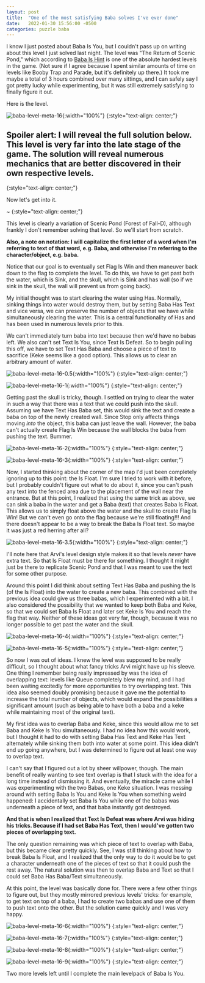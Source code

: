 ```yaml
---
layout: post
title:  "One of the most satisfying Baba solves I've ever done"
date:   2022-01-30 15:56:00 -0500
categories: puzzle baba
---
```


I know I just posted about Baba Is You, but I couldn't pass up on writing about this level I just solved last night. The level was "The Return of Scenic Pond," which according to [Baba Is Hint](https://www.keyofw.com/baba-is-hint) is one of the absolute hardest levels in the game. (Not sure if I agree because I spent similar amounts of time on levels like Booby Trap and Parade, but it's definitely up there.) It took me maybe a total of 3 hours combined over many sittings, and I can safely say I got pretty lucky while experimenting, but it was still extremely satisfying to finally figure it out.

Here is the level.

![baba-level-meta-16](/assets/return-of-scenic-pond/The_Return_Of_Scenic_Pond.png){:width="100%"}
{:style="text-align: center;"}

## Spoiler alert: I will reveal the full solution below. This level is very far into the late stage of the game. The solution will reveal numerous mechanics that are better discovered in their own respective levels.
{:style="text-align: center;"}

Now let's get into it.

~
{:style="text-align: center;"}

This level is clearly a variation of Scenic Pond (Forest of Fall-D), although frankly I don't remember solving that level. So we'll start from scratch.

**Also, a note on notation: I will capitalize the first letter of a word when I'm referring to text of that word, e.g. Baba, and otherwise I'm referring to the character/object, e.g. baba.**

Notice that our goal is to eventually set Flag Is Win and then maneuver back down to the flag to complete the level. To do this, we have to get past both the water, which is Sink, and the skull, which is Sink and has wall (so if we sink in the skull, the wall will prevent us from going back).

My initial thought was to start clearing the water using Has. Normally, sinking things into water would destroy them, but by setting Baba Has Text and vice versa, we can preserve the number of objects that we have while simultaneously clearing the water. This is a central functionality of Has and has been used in numerous levels prior to this.

We can't immediately turn baba into text because then we'd have no babas left. We also can't set Text Is You, since Text Is Defeat. So to begin pulling this off, we have to set Text Has Baba and choose a piece of text to sacrifice (Keke seems like a good option). This allows us to clear an arbitrary amount of water.

![baba-level-meta-16-0.5](/assets/return-of-scenic-pond/The_Return_Of_Scenic_Pond-0.5.png){:width="100%"}
{:style="text-align: center;"}

![baba-level-meta-16-1](/assets/return-of-scenic-pond/The_Return_Of_Scenic_Pond-1.png){:width="100%"}
{:style="text-align: center;"}

Getting past the skull is tricky, though. I settled on trying to clear the water in such a way that there was a text that we could push into the skull. Assuming we have Text Has Baba set, this would sink the text and create a baba on top of the newly created wall. Since Stop only affects things moving *into* the object, this baba can just leave the wall. However, the baba can't actually create Flag Is Win because the wall blocks the baba from pushing the text. Bummer.

![baba-level-meta-16-2](/assets/return-of-scenic-pond/The_Return_Of_Scenic_Pond-2.png){:width="100%"}
{:style="text-align: center;"}

![baba-level-meta-16-3](/assets/return-of-scenic-pond/The_Return_Of_Scenic_Pond-3.png){:width="100%"}
{:style="text-align: center;"}

Now, I started thinking about the corner of the map I'd just been completely ignoring up to this point: the Is Float. I'm sure I tried to work with it before, but I probably couldn't figure out what to do about it, since you can't push any text into the fenced area due to the placement of the wall near the entrance. But at this point, I realized that using the same trick as above, we can sink a baba in the water and get a Baba (text) that creates Baba Is Float. This allows us to simply float above the water and the skull to create Flag Is Win! But we can't even go onto the flag because we're still floating!!! And there doesn't appear to be a way to break the Baba Is Float text. So maybe it was just a red herring after all?

![baba-level-meta-16-3.5](/assets/return-of-scenic-pond/The_Return_Of_Scenic_Pond-3.5.png){:width="100%"}
{:style="text-align: center;"}

I'll note here that Arvi's level design style makes it so that levels *never* have extra text. So that Is Float must be there for something. I thought it might just be there to replicate Scenic Pond and that I was meant to use the text for some other purpose.

Around this point I did think about setting Text Has Baba and pushing the Is (of the Is Float) into the water to create a new baba. This combined with the previous idea could give us three babas, which I experimented with a bit. I also considered the possibility that we wanted to keep both Baba and Keke, so that we could set Baba Is Float and later set Keke Is You and reach the flag that way. Neither of these ideas got very far, though, because it was no longer possible to get past the water and the skull.

![baba-level-meta-16-4](/assets/return-of-scenic-pond/The_Return_Of_Scenic_Pond-4.png){:width="100%"}
{:style="text-align: center;"}

![baba-level-meta-16-5](/assets/return-of-scenic-pond/The_Return_Of_Scenic_Pond-5.png){:width="100%"}
{:style="text-align: center;"}

So now I was out of ideas. I knew the level was supposed to be really difficult, so I thought about what fancy tricks Arvi might have up his sleeve. One thing I remember being really impressed by was the idea of overlapping text: levels like Queue completely blew my mind, and I had been waiting excitedly for more opportunities to try overlapping text. This idea also seemed doubly promising because it gave me the potential to increase the total number of objects, which would expand the possibilities a significant amount (such as being able to have both a baba and a keke while maintaining most of the original text).

My first idea was to overlap Baba and Keke, since this would allow me to set Baba and Keke Is You simultaneously. I had no idea how this would work, but I thought it had to do with setting Baba Has Text and Keke Has Text alternately while sinking them both into water at some point. This idea didn't end up going anywhere, but I was determined to figure out at least one way to overlap text.

I can't say that I figured out a lot by sheer willpower, though. The main benefit of really wanting to see text overlap is that I stuck with the idea for a long time instead of dismissing it. And eventually, the miracle came while I was experimenting with the two Babas, one Keke situation. I was messing around with setting Baba Is You and Keke Is You when something weird happened: I accidentally set Baba Is You while one of the babas was underneath a piece of text, and that baba instantly got destroyed.

**And that is when I realized that Text Is Defeat was where Arvi was hiding his tricks. Because if I had set Baba Has Text, then I would've gotten two pieces of overlapping text.**

The only question remaining was which piece of text to overlap with Baba, but this became clear pretty quickly. See, I was still thinking about how to break Baba Is Float, and I realized that the only way to do it would be to get a character underneath one of the pieces of text so that it could push the rest away. The natural solution was then to overlap Baba and Text so that I could set Baba Has Baba/Text simultaneously.

At this point, the level was basically done for. There were a few other things to figure out, but they mostly mirrored previous levels' tricks: for example, to get text on top of a baba, I had to create two babas and use one of them to push text onto the other. But the solution came quickly and I was very happy.

![baba-level-meta-16-6](/assets/return-of-scenic-pond/The_Return_Of_Scenic_Pond-6.png){:width="100%"}
{:style="text-align: center;"}

![baba-level-meta-16-7](/assets/return-of-scenic-pond/The_Return_Of_Scenic_Pond-7.png){:width="100%"}
{:style="text-align: center;"}

![baba-level-meta-16-8](/assets/return-of-scenic-pond/The_Return_Of_Scenic_Pond-8.png){:width="100%"}
{:style="text-align: center;"}

![baba-level-meta-16-9](/assets/return-of-scenic-pond/The_Return_Of_Scenic_Pond-9.png){:width="100%"}
{:style="text-align: center;"}

Two more levels left until I complete the main levelpack of Baba Is You.

